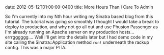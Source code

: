date: 2012-05-12T01:00:00-0400
title: More Hours Than I Care To Admin

So I'm currently into my Nth hour writing my Sinatra based blog from this tutorial.  The tutorial was going so smoothly I thought I would take a break to deploy to production, and why not go all out and use Phusion Passenger as I'm already running an Apache server on my production hosts... errrgggggg....  Well I'll get into the details later but I had demo code in my site calling the Sinatra::Application method <code>run!</code> underneath the rackup config.  This was a major PITA.
